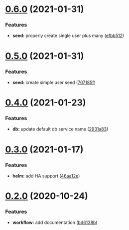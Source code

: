 # [0.6.0](https://github.com/bsord/rcvr-api/compare/0.5.0...0.6.0) (2021-01-31)


### Features

* **seed:** properly create single user plus many ([efbb512](https://github.com/bsord/rcvr-api/commit/efbb5128d8e7fc62f222509f425ec18c51c68909))



# [0.5.0](https://github.com/bsord/rcvr-api/compare/0.4.0...0.5.0) (2021-01-31)


### Features

* **seed:** create simple user seed ([707185f](https://github.com/bsord/rcvr-api/commit/707185fda60a83e4ae8fca87312fe88d76ffe590))



# [0.4.0](https://github.com/bsord/rcvr-api/compare/0.3.0...0.4.0) (2021-01-23)


### Features

* **db:** update default db service name ([2931a83](https://github.com/bsord/rcvr-api/commit/2931a834a65987fdcdb0f482056a61aab89c71a3))



# [0.3.0](https://github.com/bsord/rcvr-api/compare/0.2.0...0.3.0) (2021-01-17)


### Features

* **helm:** add HA support ([46aa12e](https://github.com/bsord/rcvr-api/commit/46aa12edb5c67a458f93f05cf7af373d5e223042))



# [0.2.0](https://github.com/bsord/rcvr-api/compare/0.1.13...0.2.0) (2020-10-24)


### Features

* **workflow:** add documentation ([bd6138b](https://github.com/bsord/rcvr-api/commit/bd6138b02ebec0549382683ef9fa148133faca59))



